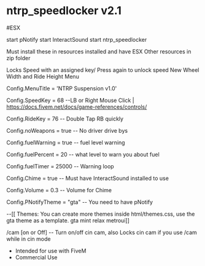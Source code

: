 # ntrp_speedlocker v2.1
#ESX

start pNotify
start InteractSound
start ntrp_speedlocker

Must install these in resources installed and have ESX
Other resources in zip folder

Locks Speed with an assigned key/ Press again to unlock speed
New Wheel Width and Ride Height Menu

Config.MenuTitle = 'NTRP Suspension v1.0'

Config.SpeedKey = 68    --LB or Right Mouse Click | https://docs.fivem.net/docs/game-references/controls/

Config.RideKey = 76 -- Double Tap RB quickly

Config.noWeapons = true   -- No driver drive bys

Config.fuelWarning = true  -- fuel level warning

Config.fuelPercent = 20 -- what level to warn you about fuel

Config.fuelTimer = 25000 -- Warning loop

Config.Chime = true -- Must have InteractSound installed to use

Config.Volume = 0.3 -- Volume for Chime

Config.PNotifyTheme = "gta" -- You need to have pNotify

--[[ Themes: You can create more themes inside html/themes.css, use the gta theme as a template.
    gta
    mint
    relax
    metroui]]

/cam [on or Off] -- Turn on/off cin cam, also Locks cin cam if you use /cam while in cin mode


- Intended for use with FiveM 
- Commercial Use
